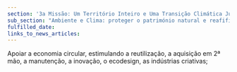 ```yaml
---
section: '3a Missão: Um Território Inteiro e Uma Transição Climática Justa'
sub_section: "Ambiente e Clima: proteger o património natural e reafifirmar a liderança na redução de emissões"
fulfilled_date:
links_to_news_articles:
---
```


Apoiar a economia circular, estimulando a reutilização, a aquisição em 2ª mão, a manutenção, a inovação, o ecodesign, as indústrias criativas;
